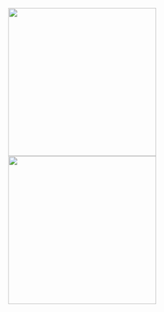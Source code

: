 <p float="left">
  <img width="300px" src="https://images.unsplash.com/photo-1481349518771-20055b2a7b24"/>
  <img width="300px" src="https://images.unsplash.com/photo-1481349518771-20055b2a7b24"/>
</p>

